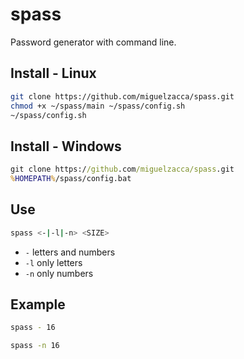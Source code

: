 # spass

Password generator with command line.

## Install - Linux

```bash
git clone https://github.com/miguelzacca/spass.git
chmod +x ~/spass/main ~/spass/config.sh
~/spass/config.sh
```

## Install - Windows

```cmd
git clone https://github.com/miguelzacca/spass.git
%HOMEPATH%/spass/config.bat
```

## Use

```bash
spass <-|-l|-n> <SIZE>
```

- `-` letters and numbers
- `-l` only letters
- `-n` only numbers

## Example

```bash
spass - 16 
```

```bash
spass -n 16
```
